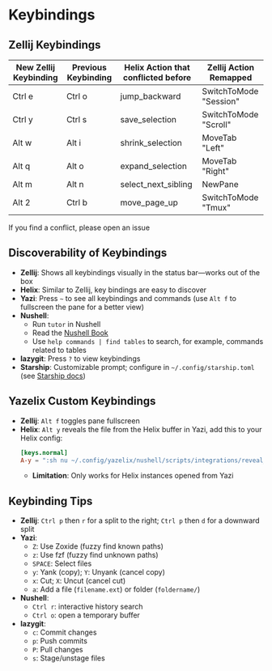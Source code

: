 # Keybindings

## Zellij Keybindings
| New Zellij Keybinding | Previous Keybinding | Helix Action that conflicted before | Zellij Action Remapped     |
|-----------------------|---------------------|-------------------------------------|----------------------------|
| Ctrl e                | Ctrl o              | jump_backward                       | SwitchToMode "Session"     |
| Ctrl y                | Ctrl s              | save_selection                      | SwitchToMode "Scroll"      |
| Alt w                 | Alt i               | shrink_selection                    | MoveTab "Left"             |
| Alt q                 | Alt o               | expand_selection                    | MoveTab "Right"            |
| Alt m                 | Alt n               | select_next_sibling                 | NewPane                    |
| Alt 2                 | Ctrl b              | move_page_up                        | SwitchToMode "Tmux"        |

If you find a conflict, please open an issue

## Discoverability of Keybindings
- **Zellij**: Shows all keybindings visually in the status bar—works out of the box
- **Helix**: Similar to Zellij, key bindings are easy to discover
- **Yazi**: Press `~` to see all keybindings and commands (use `Alt f` to fullscreen the pane for a better view)
- **Nushell**:
  - Run `tutor` in Nushell
  - Read the [Nushell Book](https://www.nushell.sh/book/)
  - Use `help commands | find tables` to search, for example, commands related to tables
- **lazygit**: Press `?` to view keybindings
- **Starship**: Customizable prompt; configure in `~/.config/starship.toml` (see [Starship docs](https://starship.rs/config/))

## Yazelix Custom Keybindings
- **Zellij**: `Alt f` toggles pane fullscreen
- **Helix**: `Alt y` reveals the file from the Helix buffer in Yazi, add this to your Helix config:
  ```toml
  [keys.normal]
  A-y = ":sh nu ~/.config/yazelix/nushell/scripts/integrations/reveal_in_yazi.nu \"%{buffer_name}\""
  ```
  - **Limitation**: Only works for Helix instances opened from Yazi

## Keybinding Tips
- **Zellij**: `Ctrl p` then `r` for a split to the right; `Ctrl p` then `d` for a downward split
- **Yazi**: 
  - `Z`: Use Zoxide (fuzzy find known paths)
  - `z`: Use fzf (fuzzy find unknown paths)
  - `SPACE`: Select files
  - `y`: Yank (copy); `Y`: Unyank (cancel copy)
  - `x`: Cut; `X`: Uncut (cancel cut)
  - `a`: Add a file (`filename.ext`) or folder (`foldername/`)
- **Nushell**:
  - `Ctrl r`: interactive history search
  - `Ctrl o`: open a temporary buffer
- **lazygit**:
  - `c`: Commit changes
  - `p`: Push commits
  - `P`: Pull changes
  - `s`: Stage/unstage files